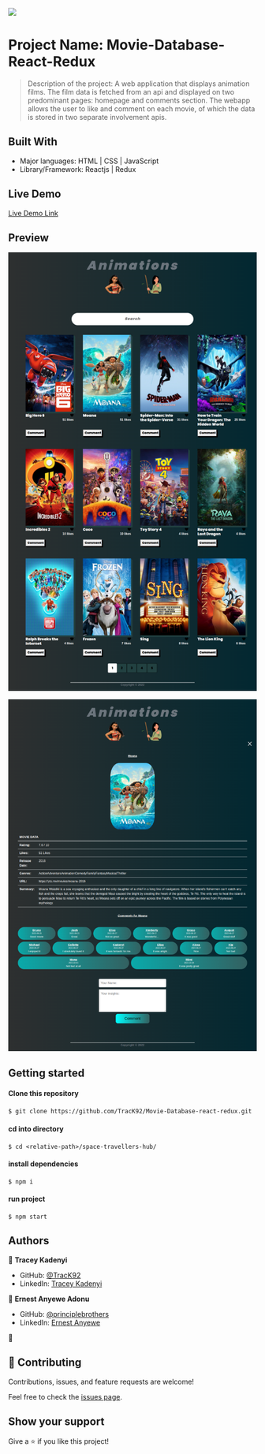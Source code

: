 ![](https://img.shields.io/badge/Microverse-blueviolet)

# Project Name: Movie-Database-React-Redux

> Description of the project: A web application that displays animation films. The film data is fetched from an api and displayed on two predominant pages: homepage and comments section. The webapp allows the user to like and comment on each movie, of which the data is stored in two separate involvement apis.


## Built With

- Major languages: HTML | CSS | JavaScript 
- Library/Framework: Reactjs | Redux 

## Live Demo
[Live Demo Link](https://animation-database.netlify.app/)


## Preview

![homepage](src/assets/home.png)

![commentsPage](src/assets/comments.png)

## Getting started

#### Clone this repository

```bash
$ git clone https://github.com/TracK92/Movie-Database-react-redux.git
```

#### cd into directory
```
$ cd <relative-path>/space-travellers-hub/
```

#### install dependencies
``` run 
$ npm i
```
#### run project
```
$ npm start
```

## Authors

👤 **Tracey Kadenyi**

- GitHub: [@TracK92](https://github.com/TracK92)
- LinkedIn: [Tracey Kadenyi](https://www.linkedin.com/in/tracey-kadenyi/)

👤 **Ernest Anyewe Adonu**

- GitHub: [@principlebrothers](https://github.com/principlebrothers)
- LinkedIn: [Ernest Anyewe](https://www.linkedin.com/in/ernest-anyewe-adonu)

👤
## 🤝 Contributing

Contributions, issues, and feature requests are welcome!

Feel free to check the [issues page](../../issues/).

## Show your support

Give a ⭐️ if you like this project!
